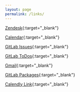```yaml
---
layout: page
permalink: /links/
---
```

[Zendesk](https://gitlab.zendesk.com/agent/dashboard){:target="_blank"}

[Calendar](https://calendar.google.com/calendar/render?pli=1#main_7){:target="_blank"}

[GitLab Issues](https://gitlab.com/groups/gitlab-com/issues?scope=all&state=opened&utf8=%E2%9C%93&assignee_id=640106){:target="_blank"}

[GitLab ToDos](https://gitlab.com/dashboard/todos){:target="_blank"}

[Gmail](https://gmail.com){:target="_blank"}

[GitLab Packages](https://packages.gitlab.com/gitlab/gitlab-ee?filter=debs){:target="_blank"}

[Calendly Link](https://calendly.com/dewet/45){:target="_blank"}
